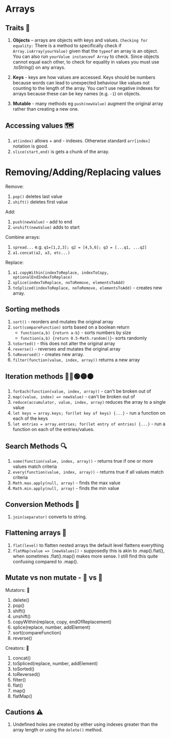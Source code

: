 # Arrays

## Traits 🧠

1. **Objects** – arrays are objects with keys and values. `Checking for equality:` There is a method to specifically check if `Array.isArray(yourValue)` given that the `typeof` an array is an object. You can also run `yourValue instanceof Array` to check. Since objects cannot equal each other, to check for equality in values you must use .toString() on any arrays.

1. **Keys** - keys are how values are accessed. Keys should be numbers because words can lead to unexpected behaviour like values not counting to the length of the array. You can't use negative indexes for arrays because these can be key names (e.g. `-1`) on objects.

1. **Mutable** - many methods eg `push(newValue)` augment the original array rather than creating a new one.

## Accessing values 🗺️

1. `at(index)` allows + and - indexes. Otherwise standard `arr[index]` notation is good.
1. `slice(start,end)` is gets a chunk of the array.

# Removing/Adding/Replacing values

Remove:

1. `pop()` deletes last value
1. `shift()` deletes first value

Add:

1. `push(newValue)` - add to end
1. `unshift(newValue)` adds to start

Combine arrays:

1. `spread...` e.g. `q1=[1,2,3]; q2 = [4,5,6]; q3 = [...q1, ...q2]`
1. `a1.concat(a2, a3, etc...)`

Replace:

1. `a1.copyWithin(indexToReplace, indexToCopy, optionalEndIndexToReplace)`
1. `splice(indexToReplace, noToRemove, elementsToAdd)`
1. `toSpliced(indexToReplace, noToRemove, elementsToAdd)` - creates new array.

## Sorting methods

1. `sort()` - reorders and mutates the original array
1. `sort(compareFunction)` sorts based on a boolean return
   - `function(a,b) {return a-b}` - sorts numbers by size
   - `function(a,b) {return 0.5-Math.random()}`- sorts randomly
1. `toSorted()` - this does not alter the original array
1. `reverse()` - reverses and mutates the original array
1. `toReversed()` - creates new array.
1. `filter(function(value, index, array))` returns a new array

## Iteration methods 🔴🔵🟢🟡🟠

1. `forEach(function(value, index, array))` - can't be broken out of
1. `map((value, index) => newValue)` - can't be broken out of
1. `reduce(accumulator, value, index, array)` reduces the array to a single value
1. `let keys = array.keys; for(let key of keys) {...}` - run a function on each of the keys
1. `let entries = array.entries; for(let entry of entries) {...}` - run a function on each of the entries/values.

## Search Methods 🔍

1. `some(function(value, index, array))` - returns true if one or more values match criteria
1. `every(function(value, index, array))` - returns true if all values match criteria
1. `Math.max.apply(null, array)` - finds the max value
1. `Math.min.apply(null, array)` - finds the min value

## Conversion Methods 🎰

1. `join(separator)` converts to string.

## Flattening arrays 🐄

1. `flat(level)` to flatten nested arrays the default level flattens everything
1. `flatMap(value => [newValues])` - supposedly this is akin to .map().flat(), when sometimes .flat().map() makes more sense. I still find this quite confusing compared to .map().

## Mutate vs non mutate - 🧟 vs 👷

Mutators: 🧟

1. delete()
1. pop()
1. shift()
1. unshift()
1. copyWithin(replace, copy, endOfReplacement)
1. splice(replace, number, addElement)
1. sort(compareFunction)
1. reverse()

Creators: 👷

1. concat()
1. toSpliced(replace, number, addElement)
1. toSorted()
1. toReversed()
1. filter()
1. flat()
1. map()
1. flatMap()

## Cautions ⚠️

1. Undefined holes are created by either using indexes greater than the array length or using the `delete()` method.
